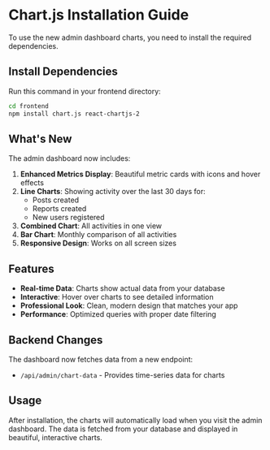 # Chart.js Installation Guide

To use the new admin dashboard charts, you need to install the required dependencies.

## Install Dependencies

Run this command in your frontend directory:

```bash
cd frontend
npm install chart.js react-chartjs-2
```

## What's New

The admin dashboard now includes:

1. **Enhanced Metrics Display**: Beautiful metric cards with icons and hover effects
2. **Line Charts**: Showing activity over the last 30 days for:
   - Posts created
   - Reports created  
   - New users registered
3. **Combined Chart**: All activities in one view
4. **Bar Chart**: Monthly comparison of all activities
5. **Responsive Design**: Works on all screen sizes

## Features

- **Real-time Data**: Charts show actual data from your database
- **Interactive**: Hover over charts to see detailed information
- **Professional Look**: Clean, modern design that matches your app
- **Performance**: Optimized queries with proper date filtering

## Backend Changes

The dashboard now fetches data from a new endpoint:
- `/api/admin/chart-data` - Provides time-series data for charts

## Usage

After installation, the charts will automatically load when you visit the admin dashboard. The data is fetched from your database and displayed in beautiful, interactive charts.
